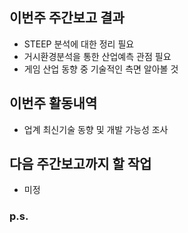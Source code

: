 ## 이번주 주간보고 결과
  - STEEP 분석에 대한 정리 필요
  - 거시환경분석을 통한 산업예측 관점 필요
  - 게임 산업 동향 중 기술적인 측면 알아볼 것

## 이번주 활동내역
  - 업계 최신기술 동향 및 개발 가능성 조사

## 다음 주간보고까지 할 작업
  - 미정

### p.s.
